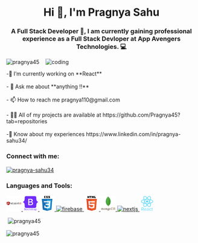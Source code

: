  <h1 align="center">Hi 👋, I'm Pragnya Sahu</h1>
    <h3 align="center">A Full Stack Developer 🚀, I am currently gaining professional experience as a Full Stack Devloper at App Avengers Technologies. 💻</h3>
    <img align="right" alt="coding" width="400px" src="https://mir-s3-cdn-cf.behance.net/project_modules/disp/601014116770475.6068beff4640a.gif"/>

<p align="left"> <img src="https://komarev.com/ghpvc/?username=pragnya45&label=Profile%20views&color=0e75b6&style=flat" alt="pragnya45" /> </p>
-🔭 I’m currently working on **React**
  <br/>
  <br/>
- 💬 Ask me about **anything !!**
  <br/>
  <br/>
- 📫 How to reach me <a>pragnya110@gmail.com</a>
 <br/>
 <br/>
- 👨‍💻 All of my projects are available at <a>https://github.com/Pragnya45?tab=repositories</a>
  <br/>
  <br/>
-📄 Know about my experiences <a>https://www.linkedin.com/in/pragnya-sahu34/</a>

<h3 align="left">Connect with me:</h3>
<p align="left">
<a href="https://linkedin.com/in/pragnya-sahu34" target="blank"><img align="center" src="https://raw.githubusercontent.com/rahuldkjain/github-profile-readme-generator/master/src/images/icons/Social/linked-in-alt.svg" alt="pragnya-sahu34" height="30" width="40" /></a>
</p>

<h3 align="left">Languages and Tools:</h3>
<p align="left"> <a href="https://angular.io" target="_blank" rel="noreferrer"> <img src="https://raw.githubusercontent.com/devicons/devicon/master/icons/angularjs/angularjs-original-wordmark.svg" alt="angularjs" width="40" height="40"/> </a> <a href="https://getbootstrap.com" target="_blank" rel="noreferrer"> <img src="https://raw.githubusercontent.com/devicons/devicon/master/icons/bootstrap/bootstrap-plain-wordmark.svg" alt="bootstrap" width="40" height="40"/> </a> <a href="https://www.w3schools.com/css/" target="_blank" rel="noreferrer"> <img src="https://raw.githubusercontent.com/devicons/devicon/master/icons/css3/css3-original-wordmark.svg" alt="css3" width="40" height="40"/> </a> <a href="https://firebase.google.com/" target="_blank" rel="noreferrer"> <img src="https://www.vectorlogo.zone/logos/firebase/firebase-icon.svg" alt="firebase" width="40" height="40"/> </a> <a href="https://www.w3.org/html/" target="_blank" rel="noreferrer"> <img src="https://raw.githubusercontent.com/devicons/devicon/master/icons/html5/html5-original-wordmark.svg" alt="html5" width="40" height="40"/> </a> <a href="https://www.mongodb.com/" target="_blank" rel="noreferrer"> <img src="https://raw.githubusercontent.com/devicons/devicon/master/icons/mongodb/mongodb-original-wordmark.svg" alt="mongodb" width="40" height="40"/> </a> <a href="https://nextjs.org/" target="_blank" rel="noreferrer"> <img src="https://cdn.worldvectorlogo.com/logos/nextjs-2.svg" alt="nextjs" width="40" height="40"/> </a> <a href="https://reactjs.org/" target="_blank" rel="noreferrer"> <img src="https://raw.githubusercontent.com/devicons/devicon/master/icons/react/react-original-wordmark.svg" alt="react" width="40" height="40"/> </a> </p>

<p>&nbsp;<img align="center" src="https://github-readme-stats.vercel.app/api?username=pragnya45&show_icons=true&locale=en" alt="pragnya45" /></p>

<p><img align="center" src="https://github-readme-streak-stats.herokuapp.com/?user=pragnya45&" alt="pragnya45" /></p>


   
 
